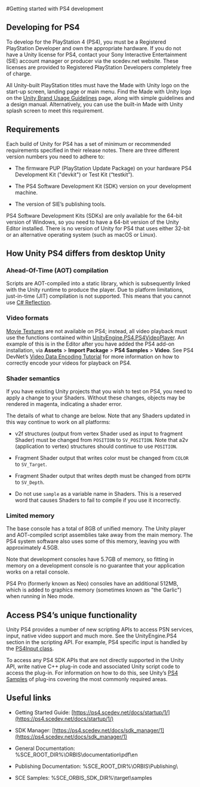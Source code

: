 #Getting started with PS4 development

## Developing for PS4

To develop for the PlayStation 4 (PS4), you must be a Registered PlayStation Developer and own the appropriate hardware. If you do not have a Unity license for PS4, contact your Sony Interactive Entertainment (SIE) account manager or producer via the scedev.net website. These licenses are provided to Registered PlayStation Developers completely free of charge.

All Unity-built PlayStation titles must have the Made with Unity logo on the start-up screen, landing page or main menu. Find the Made with Unity logo on the [Unity Brand Usage Guidelines](http://unity3d.com/public-relations/brand) page, along with simple guidelines and a design manual. Alternatively, you can use the built-in Made with Unity splash screen to meet this requirement.

## Requirements

Each build of Unity for PS4 has a set of minimum or recommended requirements specified in their release notes. There are three different version numbers you need to adhere to:

* The firmware PUP (PlayStation Update Package) on your hardware PS4 Development Kit ("devkit") or Test Kit (“testkit”).

* The PS4 Software Development Kit (SDK) version on your development machine.

* The version of SIE’s publishing tools.

PS4 Software Development Kits (SDKs) are only available for the 64-bit version of Windows, so you need to have a 64-bit version of the Unity Editor installed. There is no version of Unity for PS4 that uses either 32-bit or an alternative operating system (such as macOS or Linux).

## How Unity PS4 differs from desktop Unity

### Ahead-Of-Time (AOT) compilation

Scripts are AOT-compiled into a static library, which is subsequently linked with the Unity runtime to produce the player. Due to platform limitations, just-in-time (JIT) compilation is not supported. This means that you cannot use [C# ](https://msdn.microsoft.com/en-us/library/mt656691.aspx)[Reflection](https://msdn.microsoft.com/en-us/library/mt656691.aspx).

### Video formats

[Movie Textures](class-MovieTexture) are not available on PS4; instead, all video playback must use the functions contained within [UnityEngine.PS4.PS4VideoPlayer](ScriptRef:PS4.PS4VideoPlayer.html). An example of this is in the Editor after you have added the PS4 add-on installation, via __Assets__ > __Import Package__ > __PS4 Samples__ > __Video__. 
See PS4 DevNet’s [Video Data Encoding Tutorial](https://ps4.scedev.net/resources/documents/SDK/3.000/Video_Data_Encoding-Tutorial/0001.html) for more information on how to correctly encode your videos for playback on PS4.

### Shader semantics

If you have existing Unity projects that you wish to test on PS4, you need to apply a change to your Shaders. Without these changes, objects may be rendered in magenta, indicating a shader error.

The details of what to change are below. Note that any Shaders updated in this way continue to work on all platforms:

* v2f structures (output from vertex Shader used as input to fragment Shader) must be changed from `POSITION` to `SV_POSITION`. Note that a2v (application to vertex) structures should continue to use `POSITION`.

* Fragment Shader output that writes color must be changed from `COLOR` to `SV_Target`.

* Fragment Shader output that writes depth must be changed from `DEPTH` to `SV_Depth`.

* Do not use `sample` as a variable name in Shaders. This is a reserved word that causes Shaders to fail to compile if you use it incorrectly.

### Limited memory

The base console has a total of 8GB of unified memory. The Unity player and AOT-compiled script assemblies take away from the main memory. The PS4 system software also uses some of this memory, leaving you with approximately 4.5GB. 

Note that development consoles have 5.7GB of memory, so fitting in memory on a development console is no guarantee that your application works on a retail console.

PS4 Pro (formerly known as Neo) consoles have an additional 512MB, which is added to graphics memory (sometimes known as "the Garlic") when running in Neo mode.

## Access PS4’s unique functionality

Unity PS4 provides a number of new scripting APIs to access PSN services, input, native video support and much more. See the UnityEngine.PS4 section in the scripting API. For example, PS4 specific input is handled by the [PS4Input class](ScriptRef:PS4.PS4Input.html).

To access any PS4 SDK APIs that are not directly supported in the Unity API, write native C++ plug-in code and associated Unity script code to access the plug-in. For information on how to do this, see Unity’s [PS4 Samples](PS4Samples) of plug-ins covering the most commonly required areas.

## Useful links

* Getting Started Guide:
[https://ps4.scedev.net/docs/startup/1/](https://ps4.scedev.net/docs/startup/1/) 

* SDK Manager:
[https://ps4.scedev.net/docs/sdk_manager/1](https://ps4.scedev.net/docs/sdk_manager/1) 

* General Documentation:
%SCE_ROOT_DIR%\ORBIS\documentation\pdf\en 

* Publishing Documentation:
%SCE_ROOT_DIR%\ORBIS\Publishing\

* SCE Samples:
%SCE_ORBIS_SDK_DIR%\target\samples

